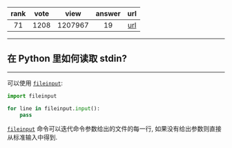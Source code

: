 
| rank | vote | view | answer | url |
|:-:|:-:|:-:|:-:|:-:|
|71|1208|1207967|19| [url](http://stackoverflow.com/questions/1450393/how-do-you-read-from-stdin-in-python) |
***

## 在 Python 里如何读取 stdin?

***

可以使用 [`fileinput`](http://docs.python.org/library/fileinput.html):

```python
import fileinput

for line in fileinput.input():
    pass
```

[`fileinput`](http://docs.python.org/library/fileinput.html) 命令可以迭代命令参数给出的文件的每一行, 如果没有给出参数则直接从标准输入中得到.